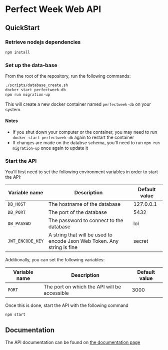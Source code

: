 # Perfect Week Web API

## QuickStart

### Retrieve nodejs dependencies

```sh
npm install
```

### Set up the data-base

From the root of the repository, run the following commands:

```sh
./scripts/database_create.sh
docker start perfectweek-db
npm run migration-up
```

This will create a new docker container named `perfectweek-db` on your system.

#### Notes

- If you shut down your computer or the container, you may need to run `docker start perfectweek-db` again to restart the container
- If changes are made on the databse schema, you'll need to run `npm run migration-up` once again to update it

### Start the API

You'll first need to set the following environment variables in order to start the API:

| Variable name | Description | Default value |
| ------ | ------- | ----- |
| `DB_HOST` | The hostname of the database | 127.0.0.1 |
| `DB_PORT` | The port of the database | 5432 |
| `DB_PASSWD` | The password to connect to the database | lol |
| `JWT_ENCODE_KEY` | A string that will be used to encode Json Web Token. Any string is fine | secret |

Additionally, you can set the following variables:

| Variable name | Description | Default value |
| ------ | ------- | ----- |
| `PORT` | The port on which the API will be accessible | 3000 |

Once this is done, start the API with the following command

```sh
npm start
```

## Documentation

The API documentation can be found on [the documentation page](https://app.swaggerhub.com/apis-docs/PerfectWeek/PerfectWeek/0.1.0)
